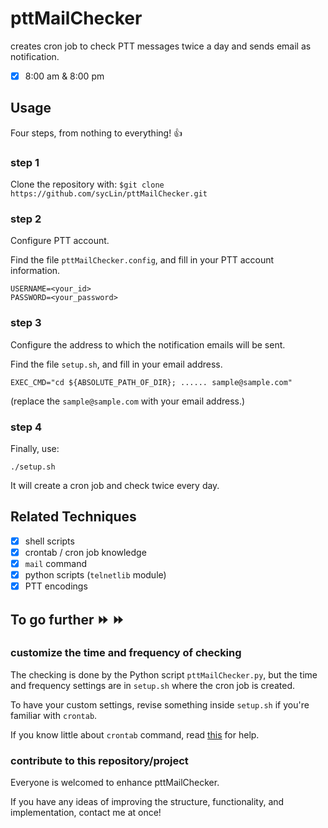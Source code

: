 # pttMailChecker
creates cron job to check PTT messages twice a day and sends email as notification.

- [x] 8:00 am & 8:00 pm

## Usage
Four steps, from nothing to everything! :+1:

### step 1
Clone the repository with: `$git clone https://github.com/sycLin/pttMailChecker.git`

### step 2
Configure PTT account.

Find the file `pttMailChecker.config`, and fill in your PTT account information.
```shell
USERNAME=<your_id>
PASSWORD=<your_password>
```

### step 3
Configure the address to which the notification emails will be sent.

Find the file `setup.sh`, and fill in your email address.
```shell
EXEC_CMD="cd ${ABSOLUTE_PATH_OF_DIR}; ...... sample@sample.com"
```
(replace the `sample@sample.com` with your email address.)

### step 4
Finally, use:
```shell
./setup.sh
```
It will create a cron job and check twice every day.

## Related Techniques
- [x] shell scripts
- [x] crontab / cron job knowledge
- [x] `mail` command
- [x] python scripts (`telnetlib` module)
- [x] PTT encodings

## To go further :fast_forward: :fast_forward:

### customize the time and frequency of checking
The checking is done by the Python script `pttMailChecker.py`, 
but the time and frequency settings are in `setup.sh` where the cron job is created.

To have your custom settings, revise something inside `setup.sh` if you're familiar with `crontab`.

If you know little about `crontab` command, read [this](http://linux.vbird.org/linux_basic/0430cron.php) for help.

### contribute to this repository/project
Everyone is welcomed to enhance pttMailChecker.

If you have any ideas of improving the structure, functionality, and implementation, contact me at once!
